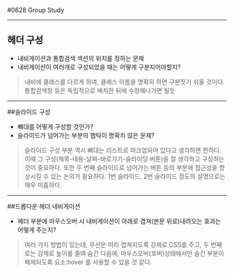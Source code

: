 #0628 Group Study

----
## 헤더 구성

* 내비게이션과 통합검색 섹션의 위치를 정하는 문제
* 내비게이션이 여러개로 구성되었을 때는 어떻게 구분지어야할지?

>내비에 클래스를 다르게 하여, 클래스 이름을 명확히 하면 구분짓기 쉬울 것이다. 통합검색창 등은 독립적으로 배치한 뒤에 수정해나가면 될듯



----
##슬라이드 구성

* 뼈대를 어떻게 구성할 것인가?
* 슬라이드가 넘어가는 부분의 햅틱이 명확치 않은 문제?

>슬라이드 구성 부분 역시 뼈대는 리스트로 마크업되어 있다고 생각하면 편하다. 이때 그 구성(제목-내용-날짜-바로가기-슬라이딩 버튼)을 잘 생각하고 구성하는 것이 중요하다. 또한 두 번째 슬라이드로 넘어가는 버튼 등의 부분에 접근성을 향상시킬 수 있는 논의가 필요하다. 1번 슬라이드, 2번 슬라이드 정도의 설명으로는 매우 미흡하다.



----
##드롭다운 헤더 내비게이션

* 헤더 부분에 마우스오버 시 내비게이션이 아래로 겹쳐(본문 위로)내려오는 효과는 어떻게 주는지?

> 여러 가지 방법이 있는데, 우선은 미리 겹쳐지도록 강제로 CSS를 주고, 두 번째로는 강제로 높이를 줄여 숨긴 다음에, 마우스오버(호버)상태에서만 숨긴 부분이 해제되도록 요소:hover 를 사용할 수 있을 것 같다.



